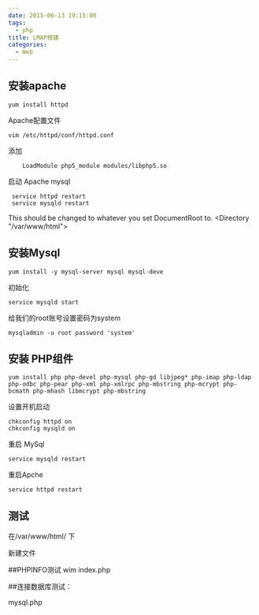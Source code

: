 ```yaml
---
date: 2015-06-13 19:15:00
tags:
  - php
title: LMAP搭建
categories:
  - Web
---
```


## 安装apache

    yum install httpd
	
 Apache配置文件

    vim /etc/httpd/conf/httpd.conf 
添加

        LoadModule php5_module modules/libphp5.so

启动 Apache  mysql
  
     service httpd restart 
     service mysqld restart

This should be changed to whatever you set DocumentRoot to.
<Directory "/var/www/html">

## 安装Mysql

    yum install -y mysql-server mysql mysql-deve

初始化

    service mysqld start

给我们的root账号设置密码为system

    mysqladmin -u root password 'system'



## 安装 PHP组件

    yum install php php-devel php-mysql php-gd libjpeg* php-imap php-ldap php-odbc php-pear php-xml php-xmlrpc php-mbstring php-mcrypt php-bcmath php-mhash libmcrypt php-mbstring 


设置开机启动

    chkconfig httpd on 
    chkconfig mysqld on 

重启 MySql  

    service mysqld restart 

重启Apche  

    service httpd restart 

## 测试
在/var/www/html/ 下

新建文件

##PHPINFO测试
 wim index.php 

<?php 
phpinfo(); 
?> 

 

##连接数据库测试：

mysql.php 

<?php  
$link = mysql_connect("127.0.0.1:3306","root","system"); 
if($link!=false) {  
    echo"成功连接mysql服务器"; 
  } else  {  
    echo"与本地Mysql服务器连接失败"; 
  }  
mysql_close(); 
?>